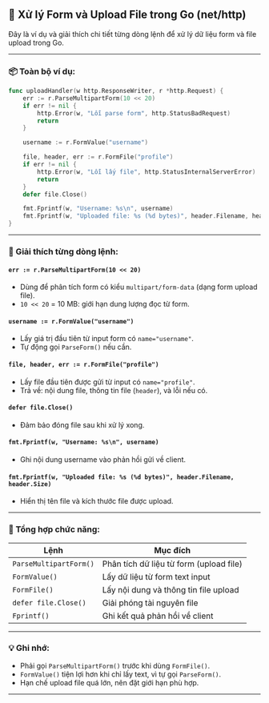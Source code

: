 ## 📄 Xử lý Form và Upload File trong Go (net/http)

Đây là ví dụ và giải thích chi tiết từng dòng lệnh để xử lý dữ liệu form và file upload trong Go.

---

### 📦 Toàn bộ ví dụ:

```go
func uploadHandler(w http.ResponseWriter, r *http.Request) {
    err := r.ParseMultipartForm(10 << 20)
    if err != nil {
        http.Error(w, "Lỗi parse form", http.StatusBadRequest)
        return
    }

    username := r.FormValue("username")

    file, header, err := r.FormFile("profile")
    if err != nil {
        http.Error(w, "Lỗi lấy file", http.StatusInternalServerError)
        return
    }
    defer file.Close()

    fmt.Fprintf(w, "Username: %s\n", username)
    fmt.Fprintf(w, "Uploaded file: %s (%d bytes)", header.Filename, header.Size)
}
```

---

### 🧠 Giải thích từng dòng lệnh:

#### `err := r.ParseMultipartForm(10 << 20)`

- Dùng để phân tích form có kiểu `multipart/form-data` (dạng form upload file).
- `10 << 20` = 10 MB: giới hạn dung lượng đọc từ form.

#### `username := r.FormValue("username")`

- Lấy giá trị đầu tiên từ input form có `name="username"`.
- Tự động gọi `ParseForm()` nếu cần.

#### `file, header, err := r.FormFile("profile")`

- Lấy file đầu tiên được gửi từ input có `name="profile"`.
- Trả về: nội dung file, thông tin file (`header`), và lỗi nếu có.

#### `defer file.Close()`

- Đảm bảo đóng file sau khi xử lý xong.

#### `fmt.Fprintf(w, "Username: %s\n", username)`

- Ghi nội dung username vào phản hồi gửi về client.

#### `fmt.Fprintf(w, "Uploaded file: %s (%d bytes)", header.Filename, header.Size)`

- Hiển thị tên file và kích thước file được upload.

---

### 📌 Tổng hợp chức năng:

| Lệnh                   | Mục đích                                |
| ---------------------- | --------------------------------------- |
| `ParseMultipartForm()` | Phân tích dữ liệu từ form (upload file) |
| `FormValue()`          | Lấy dữ liệu từ form text input          |
| `FormFile()`           | Lấy nội dung và thông tin file upload   |
| `defer file.Close()`   | Giải phóng tài nguyên file              |
| `Fprintf()`            | Ghi kết quả phản hồi về client          |

---

### 💡 Ghi nhớ:

- Phải gọi `ParseMultipartForm()` trước khi dùng `FormFile()`.
- `FormValue()` tiện lợi hơn khi chỉ lấy text, vì tự gọi `ParseForm()`.
- Hạn chế upload file quá lớn, nên đặt giới hạn phù hợp.

---
